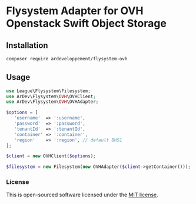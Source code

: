 # Flysystem Adapter for OVH Openstack Swift Object Storage


## Installation

```bash
composer require ardeveloppement/flysystem-ovh
```

## Usage
```php
use League\Flysystem\Filesystem;
use ArDev\Flysystem\OVH\OVHClient;
use ArDev\Flysystem\OVH\OVHAdapter;

$options = [
   'username'  => ':username',
   'password'  => ':password',
   'tenantId'  => ':tenantId',
   'container' => ':container',
   'region'    => ':region', // default BHS1
];

$client = new OVHClient($options);

$filesystem = new Filesystem(new OVHAdapter($client->getContainer()));
```

### License

This is open-sourced software licensed under the [MIT license](http://opensource.org/licenses/MIT).